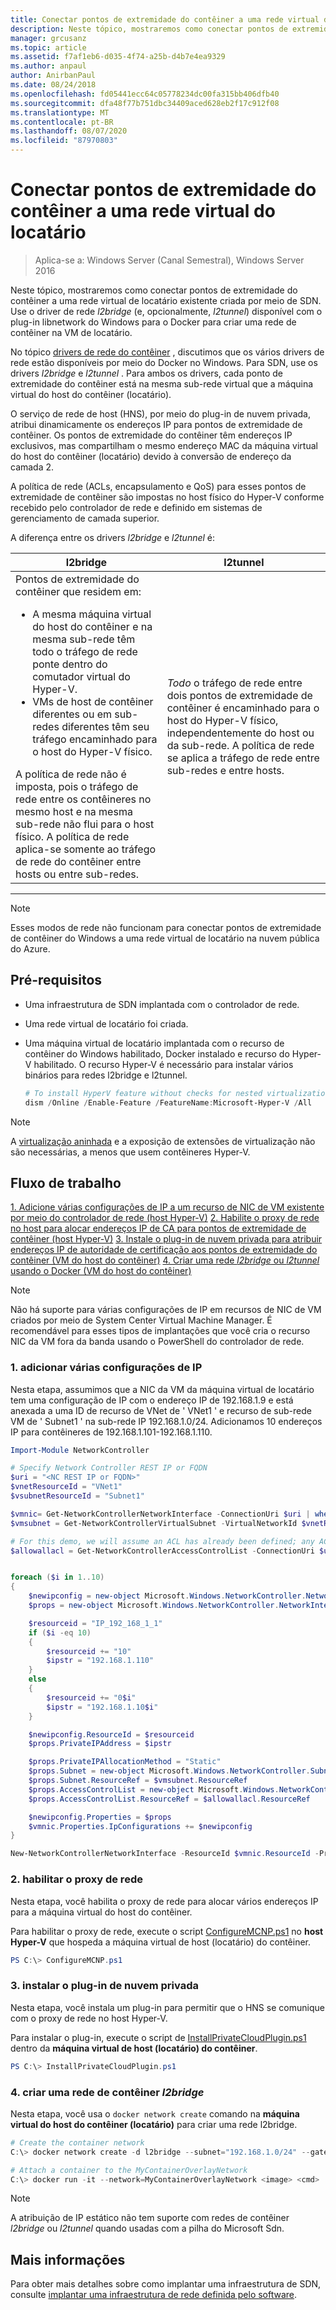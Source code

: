 ```yaml
---
title: Conectar pontos de extremidade do contêiner a uma rede virtual do locatário
description: Neste tópico, mostraremos como conectar pontos de extremidade do contêiner a uma rede virtual de locatário existente criada por meio de SDN. Use o driver de rede l2bridge (e, opcionalmente, l2tunnel) disponível com o plug-in libnetwork do Windows para o Docker para criar uma rede de contêiner na VM de locatário.
manager: grcusanz
ms.topic: article
ms.assetid: f7af1eb6-d035-4f74-a25b-d4b7e4ea9329
ms.author: anpaul
author: AnirbanPaul
ms.date: 08/24/2018
ms.openlocfilehash: fd05441ecc64c05778234dc00fa315bb406dfb40
ms.sourcegitcommit: dfa48f77b751dbc34409aced628eb2f17c912f08
ms.translationtype: MT
ms.contentlocale: pt-BR
ms.lasthandoff: 08/07/2020
ms.locfileid: "87970803"
---
```

# <a name="connect-container-endpoints-to-a-tenant-virtual-network"></a>Conectar pontos de extremidade do contêiner a uma rede virtual do locatário

>Aplica-se a: Windows Server (Canal Semestral), Windows Server 2016

Neste tópico, mostraremos como conectar pontos de extremidade do contêiner a uma rede virtual de locatário existente criada por meio de SDN. Use o driver de rede *l2bridge* (e, opcionalmente, *l2tunnel*) disponível com o plug-in libnetwork do Windows para o Docker para criar uma rede de contêiner na VM de locatário.

No tópico [drivers de rede do contêiner](https://docs.microsoft.com/virtualization/windowscontainers/container-networking/network-drivers-topologies) , discutimos que os vários drivers de rede estão disponíveis por meio do Docker no Windows. Para SDN, use os drivers *l2bridge* e *l2tunnel* . Para ambos os drivers, cada ponto de extremidade do contêiner está na mesma sub-rede virtual que a máquina virtual do host do contêiner (locatário).

O serviço de rede de host (HNS), por meio do plug-in de nuvem privada, atribui dinamicamente os endereços IP para pontos de extremidade de contêiner. Os pontos de extremidade do contêiner têm endereços IP exclusivos, mas compartilham o mesmo endereço MAC da máquina virtual do host do contêiner (locatário) devido à conversão de endereço da camada 2.

A política de rede (ACLs, encapsulamento e QoS) para esses pontos de extremidade de contêiner são impostas no host físico do Hyper-V conforme recebido pelo controlador de rede e definido em sistemas de gerenciamento de camada superior.

A diferença entre os drivers *l2bridge* e *l2tunnel* é:


|                                                                                                                                                                                                                                                                            l2bridge                                                                                                                                                                                                                                                                            |                                                                                                 l2tunnel                                                                                                  |
|----------------------------------------------------------------------------------------------------------------------------------------------------------------------------------------------------------------------------------------------------------------------------------------------------------------------------------------------------------------------------------------------------------------------------------------------------------------------------------------------------------------------------------------------------------------|-----------------------------------------------------------------------------------------------------------------------------------------------------------------------------------------------------------|
| Pontos de extremidade do contêiner que residem em: <ul><li>A mesma máquina virtual do host do contêiner e na mesma sub-rede têm todo o tráfego de rede ponte dentro do comutador virtual do Hyper-V. </li><li>VMs de host de contêiner diferentes ou em sub-redes diferentes têm seu tráfego encaminhado para o host do Hyper-V físico. </li></ul>A política de rede não é imposta, pois o tráfego de rede entre os contêineres no mesmo host e na mesma sub-rede não flui para o host físico. A política de rede aplica-se somente ao tráfego de rede do contêiner entre hosts ou entre sub-redes. | *Todo* o tráfego de rede entre dois pontos de extremidade de contêiner é encaminhado para o host do Hyper-V físico, independentemente do host ou da sub-rede. A política de rede se aplica a tráfego de rede entre sub-redes e entre hosts. |

---

>[!NOTE]
>Esses modos de rede não funcionam para conectar pontos de extremidade de contêiner do Windows a uma rede virtual de locatário na nuvem pública do Azure.


## <a name="prerequisites"></a>Pré-requisitos
-  Uma infraestrutura de SDN implantada com o controlador de rede.
-  Uma rede virtual de locatário foi criada.
-  Uma máquina virtual de locatário implantada com o recurso de contêiner do Windows habilitado, Docker instalado e recurso do Hyper-V habilitado. O recurso Hyper-V é necessário para instalar vários binários para redes l2bridge e l2tunnel.

   ```powershell
   # To install HyperV feature without checks for nested virtualization
   dism /Online /Enable-Feature /FeatureName:Microsoft-Hyper-V /All
   ```

>[!Note]
>A [virtualização aninhada](https://msdn.microsoft.com/virtualization/hyperv_on_windows/user_guide/nesting) e a exposição de extensões de virtualização não são necessárias, a menos que usem contêineres Hyper-V.


## <a name="workflow"></a>Fluxo de trabalho

[1. Adicione várias configurações de IP a um recurso de NIC de VM existente por meio do controlador de rede (host Hyper-V)](#1-add-multiple-ip-configurations) 
 [2. Habilite o proxy de rede no host para alocar endereços IP de CA para pontos de extremidade de contêiner (host Hyper-V)](#2-enable-the-network-proxy) 
 [3. Instale o plug-in de nuvem privada para atribuir endereços IP de autoridade de certificação aos pontos de extremidade do contêiner (VM do host do contêiner)](#3-install-the-private-cloud-plug-in) 
 [4. Criar uma rede *l2bridge* ou *l2tunnel* usando o Docker (VM do host do contêiner)](#4-create-an-l2bridge-container-network)

>[!NOTE]
>Não há suporte para várias configurações de IP em recursos de NIC de VM criados por meio de System Center Virtual Machine Manager. É recomendável para esses tipos de implantações que você cria o recurso NIC da VM fora da banda usando o PowerShell do controlador de rede.

### <a name="1-add-multiple-ip-configurations"></a>1. adicionar várias configurações de IP
Nesta etapa, assumimos que a NIC da VM da máquina virtual de locatário tem uma configuração de IP com o endereço IP de 192.168.1.9 e está anexada a uma ID de recurso de VNet de ' VNet1 ' e recurso de sub-rede VM de ' Subnet1 ' na sub-rede IP 192.168.1.0/24. Adicionamos 10 endereços IP para contêineres de 192.168.1.101-192.168.1.110.

```powershell
Import-Module NetworkController

# Specify Network Controller REST IP or FQDN
$uri = "<NC REST IP or FQDN>"
$vnetResourceId = "VNet1"
$vsubnetResourceId = "Subnet1"

$vmnic= Get-NetworkControllerNetworkInterface -ConnectionUri $uri | where {$_.properties.IpConfigurations.Properties.PrivateIPAddress -eq "192.168.1.9" }
$vmsubnet = Get-NetworkControllerVirtualSubnet -VirtualNetworkId $vnetResourceId -ResourceId $vsubnetResourceId -ConnectionUri $uri

# For this demo, we will assume an ACL has already been defined; any ACL can be applied here
$allowallacl = Get-NetworkControllerAccessControlList -ConnectionUri $uri -ResourceId "AllowAll"


foreach ($i in 1..10)
{
    $newipconfig = new-object Microsoft.Windows.NetworkController.NetworkInterfaceIpConfiguration
    $props = new-object Microsoft.Windows.NetworkController.NetworkInterfaceIpConfigurationProperties

    $resourceid = "IP_192_168_1_1"
    if ($i -eq 10)
    {
        $resourceid += "10"
        $ipstr = "192.168.1.110"
    }
    else
    {
        $resourceid += "0$i"
        $ipstr = "192.168.1.10$i"
    }

    $newipconfig.ResourceId = $resourceid
    $props.PrivateIPAddress = $ipstr

    $props.PrivateIPAllocationMethod = "Static"
    $props.Subnet = new-object Microsoft.Windows.NetworkController.Subnet
    $props.Subnet.ResourceRef = $vmsubnet.ResourceRef
    $props.AccessControlList = new-object Microsoft.Windows.NetworkController.AccessControlList
    $props.AccessControlList.ResourceRef = $allowallacl.ResourceRef

    $newipconfig.Properties = $props
    $vmnic.Properties.IpConfigurations += $newipconfig
}

New-NetworkControllerNetworkInterface -ResourceId $vmnic.ResourceId -Properties $vmnic.Properties -ConnectionUri $uri
```

### <a name="2-enable-the-network-proxy"></a>2. habilitar o proxy de rede
Nesta etapa, você habilita o proxy de rede para alocar vários endereços IP para a máquina virtual do host do contêiner.

Para habilitar o proxy de rede, execute o script [ConfigureMCNP.ps1](https://github.com/Microsoft/SDN/blob/master/Containers/ConfigureMCNP.ps1) no **host Hyper-V** que hospeda a máquina virtual de host (locatário) do contêiner.

```powershell
PS C:\> ConfigureMCNP.ps1
```

### <a name="3-install-the-private-cloud-plug-in"></a>3. instalar o plug-in de nuvem privada
Nesta etapa, você instala um plug-in para permitir que o HNS se comunique com o proxy de rede no host Hyper-V.

Para instalar o plug-in, execute o script de [InstallPrivateCloudPlugin.ps1](https://github.com/Microsoft/SDN/blob/master/Containers/InstallPrivateCloudPlugin.ps1) dentro da **máquina virtual de host (locatário) do contêiner**.


```powershell
PS C:\> InstallPrivateCloudPlugin.ps1
```

### <a name="4-create-an-l2bridge-container-network"></a>4. criar uma rede de contêiner *l2bridge*
Nesta etapa, você usa o `docker network create` comando na **máquina virtual do host do contêiner (locatário)** para criar uma rede l2bridge.

```powershell
# Create the container network
C:\> docker network create -d l2bridge --subnet="192.168.1.0/24" --gateway="192.168.1.1" MyContainerOverlayNetwork

# Attach a container to the MyContainerOverlayNetwork
C:\> docker run -it --network=MyContainerOverlayNetwork <image> <cmd>
```

>[!NOTE]
>A atribuição de IP estático não tem suporte com redes de contêiner *l2bridge* ou *l2tunnel* quando usadas com a pilha do Microsoft Sdn.

## <a name="more-information"></a>Mais informações
Para obter mais detalhes sobre como implantar uma infraestrutura de SDN, consulte [implantar uma infraestrutura de rede definida pelo software](https://docs.microsoft.com/windows-server/networking/sdn/deploy/deploy-a-software-defined-network-infrastructure).

